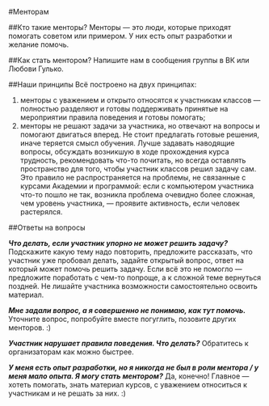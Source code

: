 #Менторам

##Кто такие менторы?
Менторы — это люди, которые приходят помогать советом или примером. У них есть опыт разработки и желание помочь.

##Как стать ментором?
Напишите нам в сообщения группы в ВК или Любови Гулько.

##Наши принципы 
Всё построено на двух принципах:
1. менторы с уважением и открыто относятся к участникам классов — полностью разделяют и готовы поддерживать принятые на мероприятии правила поведения и готовы помогать;
2. менторы не решают задачи за участника, но отвечают на вопросы и помогают двигаться вперед.
Не стоит предлагать готовые решения, иначе теряется смысл обучения. Лучше задавать наводящие вопросы, обсуждать возникшую в ходе прохождения курса трудность, рекомендовать что-то почитать, но всегда оставлять пространство для того, чтобы участник классов решил задачу сам. Это правило не распространяется на проблемы, не связанные с курсами Академии и программой: если с компьютером участника что-то пошло не так, возникла проблема очевидно более сложная, чем уровень участника, — проявите активность, если человек растерялся.


##Ответы на вопросы

***Что делать, если участник упорно не может решить задачу?***
Подскажите какую тему надо повторить, предложите рассказать, что участник уже пробовал делать, задайте открытый вопрос, ответ на который может помочь решить задачу. Если всё это не помогло — предложите поработать с чем-то попроще, а к сложной теме вернуться поздней. Не лишайте участника возможности самостоятельно освоить материал.

***Мне задали вопрос, а я совершенно не понимаю, как тут помочь.***
Уточните вопрос, попробуйте вместе погуглить, позовите других менторов. :)

***Участник нарушает правила поведения. Что делать?***
Обратитесь к организаторам как можно быстрее. 

***У меня есть опыт разработки, но я никогда не был в роли ментора / у меня мало опыта. Я могу стать ментором?*** 
Да, конечно! Главное — хотеть помогать, знать материал курсов, с уважением относиться к участникам и не решать за них. :)

